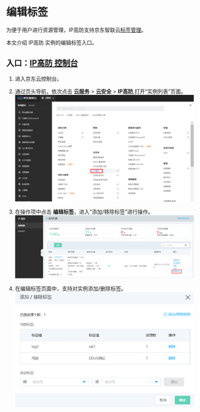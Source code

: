 # 编辑标签

为便于用户进行资源管理，IP高防支持京东智联云[标签管理](https://docs.jdcloud.com/cn/tag-service/product-overview)。

本文介绍 IP高防 实例的编辑标签入口。


## 入口：[IP高防 控制台](https://ip-anti-console.jdcloud.com/instancelist)

1. 进入京东云控制台。

2. 通过页头导航，依次点击 **云服务** >  **云安全** >  **IP高防**,打开“实例列表”页面。
![](../../../../image/Advanced%20Anti-DDoS/price05.png)

3. 在操作项中点击 **编辑标签**，进入“添加/移除标签”进行操作。
![](../../../../image/Advanced%20Anti-DDoS/Tag01.PNG)

4. 在编辑标签页面中，支持对实例添加/删除标签。
![](../../../../image/Advanced%20Anti-DDoS/Tag02.PNG)
